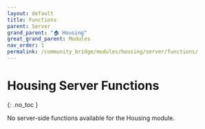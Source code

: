 ```yaml
---
layout: default
title: Functions
parent: Server
grand_parent: "🏠 Housing"
great_grand_parent: Modules
nav_order: 1
permalink: /community_bridge/modules/housing/server/functions/
---
```


# Housing Server Functions
{: .no_toc }

No server-side functions available for the Housing module.